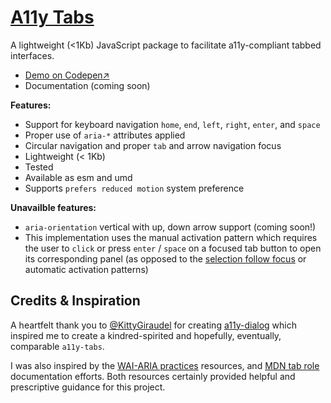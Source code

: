 # [A11y Tabs](https://github.com/AgnosticUI/a11y-tabs)

A lightweight (<1Kb) JavaScript package to facilitate a11y-compliant tabbed interfaces.

- [Demo on Codepen↗](https://codepen.io/roblevin/pen/qBXmvoL)
- Documentation (coming soon)

**Features:**

- Support for keyboard navigation `home`, `end`, `left`, `right`, `enter`, and `space`
- Proper use of `aria-*` attributes applied
- Circular navigation and proper `tab` and arrow navigation focus
- Lightweight (< 1Kb) 
- Tested
- Available as esm and umd
- Supports `prefers reduced motion` system preference

**Unavailble features:**

- `aria-orientation` vertical with up, down arrow support (coming soon!)
- This implementation uses the manual activation pattern which requires the user to `click` or press `enter` / `space` on a focused tab button to open its corresponding panel (as opposed to the [selection follow focus](https://www.w3.org/TR/wai-aria-practices-1.1/#kbd_selection_follows_focus) or automatic activation patterns)

## Credits & Inspiration

A heartfelt thank you to [@KittyGiraudel](https://github.com/KittyGiraudel) for creating [a11y-dialog](https://github.com/KittyGiraudel/a11y-dialog) which inspired me to create a kindred-spirited and hopefully, eventually, comparable `a11y-tabs`.

I was also inspired by the [WAI-ARIA practices](https://www.w3.org/TR/wai-aria-practices-1.1/#intro) resources, and [MDN tab role](https://developer.mozilla.org/en-US/docs/Web/Accessibility/ARIA/Roles/Tab_Role) documentation efforts. Both resources certainly provided helpful and prescriptive guidance for this project.
